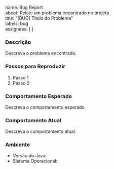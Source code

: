 

name: Bug Report <br>
about: Relate um problema encontrado no projeto <br>
title: "[BUG] Título do Problema" <br>
labels: bug <br>
assignees: [ ]

### Descrição
Descreva o problema encontrado.

### Passos para Reproduzir
1. Passo 1
2. Passo 2

### Comportamento Esperado
Descreva o comportamento esperado.

### Comportamento Atual
Descreva o comportamento atual.

### Ambiente
- Versão do Java:
- Sistema Operacional: